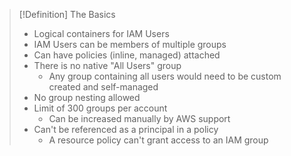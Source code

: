>[!Definition] The Basics
>- Logical containers for IAM Users
>- IAM Users can be members of multiple groups
>- Can have policies (inline, managed) attached
>- There is no native "All Users" group
>	- Any group containing all users would need to be custom created and self-managed
>- No group nesting allowed
>- Limit of 300 groups per account
>	- Can be increased manually by AWS support
>- Can't be referenced as a principal in a policy
>	- A resource policy can't grant access to an IAM group